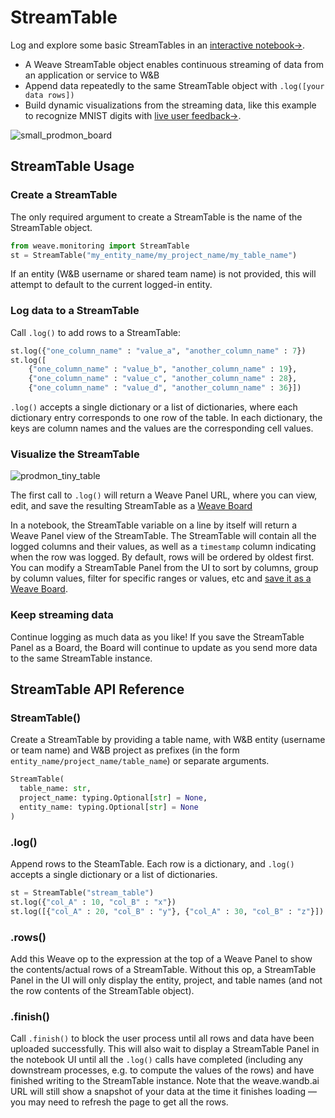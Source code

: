 # StreamTable

Log and explore some basic StreamTables in an [interactive notebook→](https://github.com/wandb/weave/blob/master/examples/experimental/ProductionMonitoring/stream_table_api.ipynb).

* A Weave StreamTable object enables continuous streaming of data from an application or service to W&B
* Append data repeatedly to the same StreamTable object with `.log([your data rows])`
* Build dynamic visualizations from the streaming data, like this example to recognize MNIST digits with [live user feedback→](https://github.com/wandb/weave/blob/master/examples/experimental/ProductionMonitoring/ProductionMonitoringConceptualOverview.ipynb).

![small_prodmon_board](/images/weave/mnist_pm_draw_hover.png)

## StreamTable Usage
 
### Create a StreamTable

The only required argument to create a StreamTable is the name of the StreamTable object. 

```python
from weave.monitoring import StreamTable
st = StreamTable("my_entity_name/my_project_name/my_table_name")
```
If an entity (W&B username or shared team name) is not provided, this will attempt to default to the current logged-in entity.

### Log data to a StreamTable

Call `.log()` to add rows to a StreamTable:

```python
st.log({"one_column_name" : "value_a", "another_column_name" : 7})
st.log([
    {"one_column_name" : "value_b", "another_column_name" : 19},
    {"one_column_name" : "value_c", "another_column_name" : 28},
    {"one_column_name" : "value_d", "another_column_name" : 36}])
```
`.log()` accepts a single dictionary or a list of dictionaries, where each dictionary entry corresponds to one row of the table. In each dictionary, the keys are column names and the values are the corresponding cell values.

### Visualize the StreamTable

![prodmon_tiny_table](/images/weave/small_stream_table.png)

The first call to `.log()` will return a Weave Panel URL, where you can view, edit, and save the resulting StreamTable as a [Weave Board](prod-mon#weave-boards-are-interconnected-groups-of-weave-panels)

In a notebook, the StreamTable variable on a line by itself will return a Weave Panel view of the StreamTable. The StreamTable will contain all the logged columns and their values, as well as a `timestamp` column indicating when the row was logged. By default, rows will be ordered by oldest first. You can modify a StreamTable Panel from the UI to sort by columns, group by column values, filter for specific ranges or values, etc and [save it as a Weave Board](prod-mon#seed-a-board-from-a-panel).

### Keep streaming data

Continue logging as much data as you like! If you save the StreamTable Panel as a Board, the Board will continue to update as you send more data to the same StreamTable instance.

## StreamTable API Reference

### StreamTable()

Create a StreamTable by providing a table name, with W&B entity (username or team name) and W&B project as prefixes (in the form `entity_name/project_name/table_name`) or separate arguments.

```python
StreamTable(
  table_name: str,
  project_name: typing.Optional[str] = None,
  entity_name: typing.Optional[str] = None
)
```

### .log()

Append rows to the SteamTable. Each row is a dictionary, and `.log()` accepts a single dictionary or a list of dictionaries.

```python
st = StreamTable("stream_table")
st.log({"col_A" : 10, "col_B" : "x"})
st.log([{"col_A" : 20, "col_B" : "y"}, {"col_A" : 30, "col_B" : "z"}])
```

### .rows()

Add this Weave op to the expression at the top of a Weave Panel to show the contents/actual rows of a StreamTable. Without this op, a StreamTable Panel in the UI will only display the entity, project, and table names (and not the row contents of the StreamTable object).

### .finish()

Call `.finish()` to block the user process until all rows and data have been uploaded successfully. This will also wait to display a StreamTable Panel in the notebook UI until all the `.log()` calls have completed (including any downstream processes, e.g. to compute the values of the rows) and have finished writing to the StreamTable instance.  Note that the weave.wandb.ai URL will still show a snapshot of your data at the time it finishes loading — you may need to refresh the page to get all the rows.
